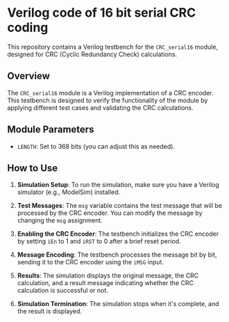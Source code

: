 # Verilog code of 16 bit serial CRC coding

This repository contains a Verilog testbench for the `CRC_serial16` module, designed for CRC (Cyclic Redundancy Check) calculations.

## Overview

The `CRC_serial16` module is a Verilog implementation of a CRC encoder. This testbench is designed to verify the functionality of the module by applying different test cases and validating the CRC calculations.

## Module Parameters

- `LENGTH`: Set to 368 bits (you can adjust this as needed).

## How to Use

1. **Simulation Setup**: To run the simulation, make sure you have a Verilog simulator (e.g., ModelSim) installed.

2. **Test Messages**: The `msg` variable contains the test message that will be processed by the CRC encoder. You can modify the message by changing the `msg` assignment.

3. **Enabling the CRC Encoder**: The testbench initializes the CRC encoder by setting `iEn` to 1 and `iRST` to 0 after a brief reset period.

4. **Message Encoding**: The testbench processes the message bit by bit, sending it to the CRC encoder using the `iMSG` input.

5. **Results**: The simulation displays the original message, the CRC calculation, and a result message indicating whether the CRC calculation is successful or not.

6. **Simulation Termination**: The simulation stops when it's complete, and the result is displayed.


